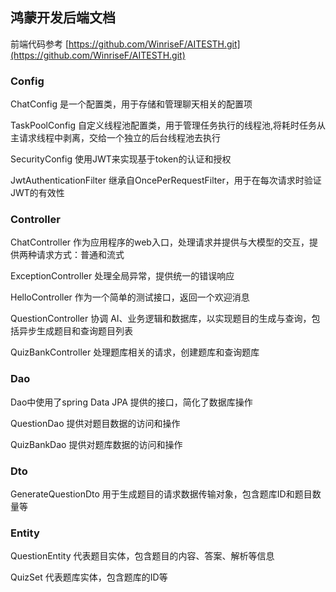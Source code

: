 ## 鸿蒙开发后端文档
前端代码参考 [https://github.com/WinriseF/AITESTH.git](https://github.com/WinriseF/AITESTH.git)
### Config
ChatConfig 是一个配置类，用于存储和管理聊天相关的配置项

TaskPoolConfig 自定义线程池配置类，用于管理任务执行的线程池,将耗时任务从主请求线程中剥离，交给一个独立的后台线程池去执行

SecurityConfig 使用JWT来实现基于token的认证和授权

JwtAuthenticationFilter 继承自OncePerRequestFilter，用于在每次请求时验证JWT的有效性
### Controller
ChatController 作为应用程序的web入口，处理请求并提供与大模型的交互，提供两种请求方式：普通和流式

ExceptionController 处理全局异常，提供统一的错误响应

HelloController 作为一个简单的测试接口，返回一个欢迎消息

QuestionController 协调 AI、业务逻辑和数据库，以实现题目的生成与查询，包括异步生成题目和查询题目列表

QuizBankController 处理题库相关的请求，创建题库和查询题库

### Dao
Dao中使用了spring Data JPA 提供的接口，简化了数据库操作

QuestionDao 提供对题目数据的访问和操作

QuizBankDao 提供对题库数据的访问和操作

### Dto
GenerateQuestionDto 用于生成题目的请求数据传输对象，包含题库ID和题目数量等

### Entity
QuestionEntity 代表题目实体，包含题目的内容、答案、解析等信息

QuizSet 代表题库实体，包含题库的ID等